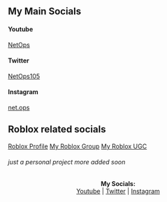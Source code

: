 ## My Main Socials
#### Youtube
[NetOps](https://www.youtube.com/channel/UClECCgkb9mgztvDuXR0xUgQ)
#### Twitter
[NetOps105](https://twitter.com/NetOps105)
#### Instagram
[net.ops](https://www.instagram.com/net.ops/)
## Roblox related socials
[Roblox Profile](https://www.roblox.com/users/82582323/profile)
[My Roblox Group](https://www.roblox.com/groups/32623439/createdby#!/about)
[My Roblox UGC](https://www.roblox.com/catalog?Category=1&CreatorName=createdby&CreatorType=Group&salesTypeFilter=1)
###### just a personal project more added soon
<p align="center">
  <b>My Socials:</b><br>
  <a href="https://www.youtube.com/channel/UClECCgkb9mgztvDuXR0xUgQ">Youtube</a> |
  <a href="https://twitter.com/NetOps105">Twitter</a> |
  <a href="https://www.instagram.com/net.ops">Instagram</a>
  <br><br>
</p>
